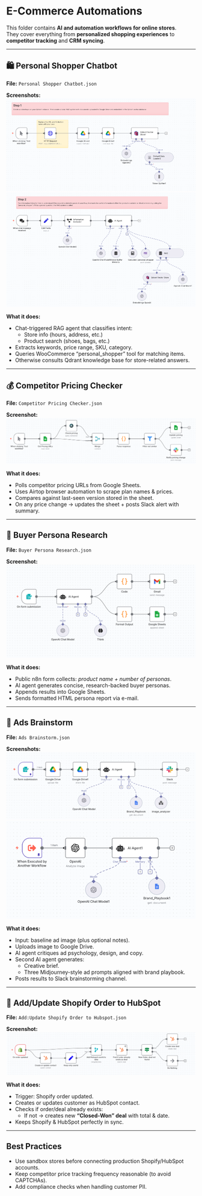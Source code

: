 # E-Commerce Automations  

This folder contains **AI and automation workflows for online stores**.  
They cover everything from **personalized shopping experiences** to **competitor tracking** and **CRM syncing**.  

---

## 🛍️ Personal Shopper Chatbot  
**File:** `Personal Shopper Chatbot.json`  

**Screenshots:**  
![Personal Shopper Chatbot - 1](./Screenshots/Personal%20Shopper%20Chatbot-1.png)  
![Personal Shopper Chatbot - 2](./Screenshots/Personal%20Shopper%20Chatbot-2.png)  

**What it does:**  
- Chat-triggered RAG agent that classifies intent:  
  - Store info (hours, address, etc.)  
  - Product search (shoes, bags, etc.)  
- Extracts keywords, price range, SKU, category.  
- Queries WooCommerce “personal_shopper” tool for matching items.  
- Otherwise consults Qdrant knowledge base for store-related answers.  

---

## 💰 Competitor Pricing Checker  
**File:** `Competitor Pricing Checker.json`  

**Screenshot:**  
![Competitor Price Checking](./Screenshots/Competitor%20Price%20Checking.png)  

**What it does:**  
- Polls competitor pricing URLs from Google Sheets.  
- Uses Airtop browser automation to scrape plan names & prices.  
- Compares against last-seen version stored in the sheet.  
- On any price change → updates the sheet + posts Slack alert with summary.  

---

## 🎯 Buyer Persona Research  
**File:** `Buyer Persona Research.json`  

**Screenshot:**  
![Buyer Persona Research](./Screenshots/Buyer%20Persona%20Research.png)  

**What it does:**  
- Public n8n form collects: *product name + number of personas*.  
- AI agent generates concise, research-backed buyer personas.  
- Appends results into Google Sheets.  
- Sends formatted HTML persona report via e-mail.  

---

## 🎨 Ads Brainstorm  
**File:** `Ads Brainstorm.json`  

**Screenshots:**  
![Ads Brainstorming](./Screenshots/Ads%20Brainstorming.png)  
![Ads Brainstorming - 1](./Screenshots/Ads%20Brainstorming-1.png)  

**What it does:**  
- Input: baseline ad image (plus optional notes).  
- Uploads image to Google Drive.  
- AI agent critiques ad psychology, design, and copy.  
- Second AI agent generates:  
  - Creative brief.  
  - Three Midjourney-style ad prompts aligned with brand playbook.  
- Posts results to Slack brainstorming channel.  

---

## 🔗 Add/Update Shopify Order to HubSpot  
**File:** `Add:Update Shopify Order to Hubspot.json`  

**Screenshot:**  
![Shopify Order to HubSpot](./Screenshots/Shopify%20Order%20to%20Hubspot.png)  

**What it does:**  
- Trigger: Shopify order updated.  
- Creates or updates customer as HubSpot contact.  
- Checks if order/deal already exists:  
  - If not → creates new **“Closed-Won” deal** with total & date.  
- Keeps Shopify & HubSpot perfectly in sync.  

---

## Best Practices  
- Use sandbox stores before connecting production Shopify/HubSpot accounts.  
- Keep competitor price tracking frequency reasonable (to avoid CAPTCHAs).  
- Add compliance checks when handling customer PII.  
